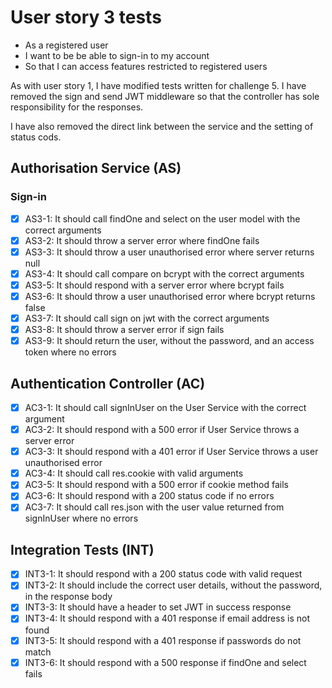 # User story 3 tests

- As a registered user
- I want to be be able to sign-in to my account
- So that I can access features restricted to registered users

As with user story 1, I have modified tests written for challenge 5. I have removed the sign and send JWT middleware so that the controller has sole responsibility for the responses.

I have also removed the direct link between the service and the setting of status cods.

## Authorisation Service (AS)

### Sign-in

- [x] AS3-1: It should call findOne and select on the user model with the correct arguments
- [x] AS3-2: It should throw a server error where findOne fails
- [x] AS3-3: It should throw a user unauthorised error where server returns null
- [x] AS3-4: It should call compare on bcrypt with the correct arguments
- [x] AS3-5: It should respond with a server error where bcrypt fails
- [x] AS3-6: It should throw a user unauthorised error where bcrypt returns false
- [x] AS3-7: It should call sign on jwt with the correct arguments
- [x] AS3-8: It should throw a server error if sign fails
- [x] AS3-9: It should return the user, without the password, and an access token where no errors

## Authentication Controller (AC)

- [x] AC3-1: It should call signInUser on the User Service with the correct argument
- [x] AC3-2: It should respond with a 500 error if User Service throws a server error
- [x] AC3-3: It should respond with a 401 error if User Service throws a user unauthorised error
- [x] AC3-4: It should call res.cookie with valid arguments
- [x] AC3-5: It should respond with a 500 error if cookie method fails
- [x] AC3-6: It should respond with a 200 status code if no errors
- [x] AC3-7: It should call res.json with the user value returned from signInUser where no errors

## Integration Tests (INT)

- [x] INT3-1: It should respond with a 200 status code with valid request
- [x] INT3-2: It should include the correct user details, without the password, in the response body
- [x] INT3-3: It should have a header to set JWT in success response
- [x] INT3-4: It should respond with a 401 response if email address is not found
- [x] INT3-5: It should respond with a 401 response if passwords do not match
- [x] INT3-6: It should respond with a 500 response if findOne and select fails

